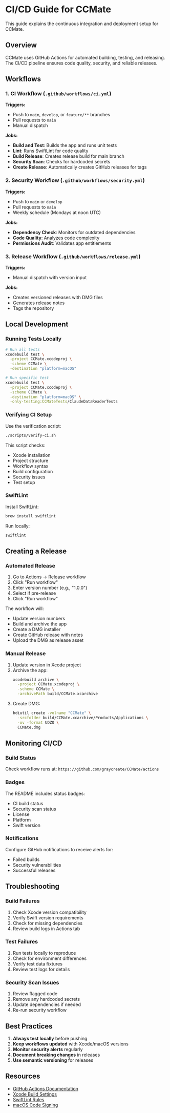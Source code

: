# CI/CD Guide for CCMate

This guide explains the continuous integration and deployment setup for CCMate.

## Overview

CCMate uses GitHub Actions for automated building, testing, and releasing. The CI/CD pipeline ensures code quality, security, and reliable releases.

## Workflows

### 1. CI Workflow (`.github/workflows/ci.yml`)

**Triggers:**
- Push to `main`, `develop`, or `feature/**` branches
- Pull requests to `main`
- Manual dispatch

**Jobs:**
- **Build and Test**: Builds the app and runs unit tests
- **Lint**: Runs SwiftLint for code quality
- **Build Release**: Creates release build for main branch
- **Security Scan**: Checks for hardcoded secrets
- **Create Release**: Automatically creates GitHub releases for tags

### 2. Security Workflow (`.github/workflows/security.yml`)

**Triggers:**
- Push to `main` or `develop`
- Pull requests to `main`
- Weekly schedule (Mondays at noon UTC)

**Jobs:**
- **Dependency Check**: Monitors for outdated dependencies
- **Code Quality**: Analyzes code complexity
- **Permissions Audit**: Validates app entitlements

### 3. Release Workflow (`.github/workflows/release.yml`)

**Triggers:**
- Manual dispatch with version input

**Jobs:**
- Creates versioned releases with DMG files
- Generates release notes
- Tags the repository

## Local Development

### Running Tests Locally

```bash
# Run all tests
xcodebuild test \
  -project CCMate.xcodeproj \
  -scheme CCMate \
  -destination "platform=macOS"

# Run specific test
xcodebuild test \
  -project CCMate.xcodeproj \
  -scheme CCMate \
  -destination "platform=macOS" \
  -only-testing:CCMateTests/ClaudeDataReaderTests
```

### Verifying CI Setup

Use the verification script:

```bash
./scripts/verify-ci.sh
```

This script checks:
- Xcode installation
- Project structure
- Workflow syntax
- Build configuration
- Security issues
- Test setup

### SwiftLint

Install SwiftLint:
```bash
brew install swiftlint
```

Run locally:
```bash
swiftlint
```

## Creating a Release

### Automated Release

1. Go to Actions → Release workflow
2. Click "Run workflow"
3. Enter version number (e.g., "1.0.0")
4. Select if pre-release
5. Click "Run workflow"

The workflow will:
- Update version numbers
- Build and archive the app
- Create a DMG installer
- Create GitHub release with notes
- Upload the DMG as release asset

### Manual Release

1. Update version in Xcode project
2. Archive the app:
   ```bash
   xcodebuild archive \
     -project CCMate.xcodeproj \
     -scheme CCMate \
     -archivePath build/CCMate.xcarchive
   ```
3. Create DMG:
   ```bash
   hdiutil create -volname "CCMate" \
     -srcfolder build/CCMate.xcarchive/Products/Applications \
     -ov -format UDZO \
     CCMate.dmg
   ```

## Monitoring CI/CD

### Build Status

Check workflow runs at:
`https://github.com/graycreate/CCMate/actions`

### Badges

The README includes status badges:
- CI build status
- Security scan status
- License
- Platform
- Swift version

### Notifications

Configure GitHub notifications to receive alerts for:
- Failed builds
- Security vulnerabilities
- Successful releases

## Troubleshooting

### Build Failures

1. Check Xcode version compatibility
2. Verify Swift version requirements
3. Check for missing dependencies
4. Review build logs in Actions tab

### Test Failures

1. Run tests locally to reproduce
2. Check for environment differences
3. Verify test data fixtures
4. Review test logs for details

### Security Scan Issues

1. Review flagged code
2. Remove any hardcoded secrets
3. Update dependencies if needed
4. Re-run security workflow

## Best Practices

1. **Always test locally** before pushing
2. **Keep workflows updated** with Xcode/macOS versions
3. **Monitor security alerts** regularly
4. **Document breaking changes** in releases
5. **Use semantic versioning** for releases

## Resources

- [GitHub Actions Documentation](https://docs.github.com/en/actions)
- [Xcode Build Settings](https://developer.apple.com/documentation/xcode/build-settings-reference)
- [SwiftLint Rules](https://realm.github.io/SwiftLint/rule-directory.html)
- [macOS Code Signing](https://developer.apple.com/documentation/security/code_signing_services)